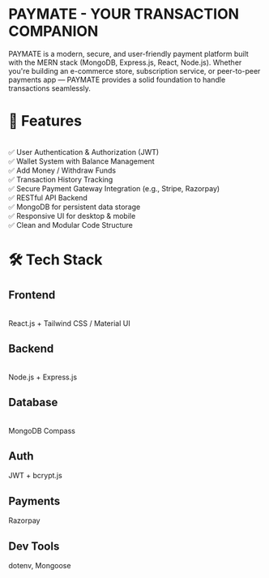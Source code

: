 # PAYMATE - YOUR TRANSACTION COMPANION
PAYMATE is a modern, secure, and user-friendly payment platform built with the MERN stack (MongoDB, Express.js, React, Node.js). Whether you're building an e-commerce store, subscription service, or peer-to-peer payments app — PAYMATE provides a solid foundation to handle transactions seamlessly.

# 🌟 Features
<br>✅ User Authentication & Authorization (JWT)
<br>✅ Wallet System with Balance Management
<br>✅ Add Money / Withdraw Funds
<br>✅ Transaction History Tracking
<br>✅ Secure Payment Gateway Integration (e.g., Stripe, Razorpay)
<br>✅ RESTful API Backend
<br>✅ MongoDB for persistent data storage
<br>✅ Responsive UI for desktop & mobile
<br>✅ Clean and Modular Code Structure

# 🛠️ Tech Stack
<h2>Frontend</h2>
<br>React.js + Tailwind CSS / Material UI
<h2>Backend</h2>
<br>Node.js + Express.js
<h2>Database</h2>
<br>MongoDB Compass
<h2>Auth</h2>
JWT + bcrypt.js
<h2>Payments</h2>
Razorpay
<h2>Dev Tools</h2>
dotenv, Mongoose
